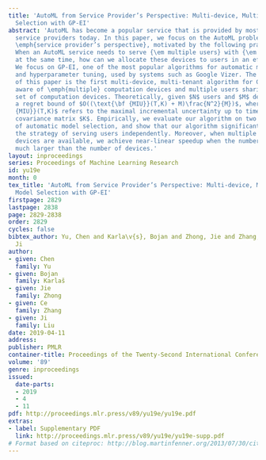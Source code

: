 ```yaml
---
title: 'AutoML from Service Provider’s Perspective: Multi-device, Multi-tenant Model
  Selection with GP-EI'
abstract: 'AutoML has become a popular service that is provided by most leading cloud
  service providers today. In this paper, we focus on the AutoML problem from the
  \emph{service provider’s perspective}, motivated by the following practical consideration:
  When an AutoML service needs to serve {\em multiple users} with {\em multiple devices}
  at the same time, how can we allocate these devices to users in an efficient way?
  We focus on GP-EI, one of the most popular algorithms for automatic model selection
  and hyperparameter tuning, used by systems such as Google Vizer. The technical contribution
  of this paper is the first multi-device, multi-tenant algorithm for GP-EI that is
  aware of \emph{multiple} computation devices and multiple users sharing the same
  set of computation devices. Theoretically, given $N$ users and $M$ devices, we obtain
  a regret bound of $O((\text{\bf {MIU}}(T,K) + M)\frac{N^2}{M})$, where $\text{\bf
  {MIU}}(T,K)$ refers to the maximal incremental uncertainty up to time $T$ for the
  covariance matrix $K$. Empirically, we evaluate our algorithm on two applications
  of automatic model selection, and show that our algorithm significantly outperforms
  the strategy of serving users independently. Moreover, when multiple computation
  devices are available, we achieve near-linear speedup when the number of users is
  much larger than the number of devices.'
layout: inproceedings
series: Proceedings of Machine Learning Research
id: yu19e
month: 0
tex_title: 'AutoML from Service Provider’s Perspective: Multi-device, Multi-tenant
  Model Selection with GP-EI'
firstpage: 2829
lastpage: 2838
page: 2829-2838
order: 2829
cycles: false
bibtex_author: Yu, Chen and Karla\v{s}, Bojan and Zhong, Jie and Zhang, Ce and Liu,
  Ji
author:
- given: Chen
  family: Yu
- given: Bojan
  family: Karlaš
- given: Jie
  family: Zhong
- given: Ce
  family: Zhang
- given: Ji
  family: Liu
date: 2019-04-11
address: 
publisher: PMLR
container-title: Proceedings of the Twenty-Second International Conference on Artificial Intelligence and Statistics
volume: '89'
genre: inproceedings
issued:
  date-parts:
  - 2019
  - 4
  - 11
pdf: http://proceedings.mlr.press/v89/yu19e/yu19e.pdf
extras:
- label: Supplementary PDF
  link: http://proceedings.mlr.press/v89/yu19e/yu19e-supp.pdf
# Format based on citeproc: http://blog.martinfenner.org/2013/07/30/citeproc-yaml-for-bibliographies/
---
```

